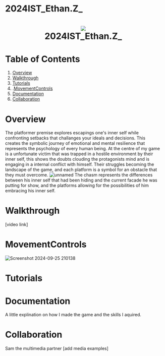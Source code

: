 # 2024IST_Ethan.Z_
<h1 align="center">
 <img src="https://user-images.githubusercontent.com/45159366/97361059-45151700-185c-11eb-9d12-dae51c79eb8a.png">
  <br />
2024IST_Ethan.Z_
</h1>

# Table of Contents

1. [Overview](https://github.com/TempeHS/2024IST_Ethan.Z_?tab=readme-ov-file#overview)
2. [Walkthrough](https://github.com/TempeHS/2024IST_Ethan.Z_?tab=readme-ov-file#walkthrough)
3. [Tutorials](https://github.com/TempeHS/2024IST_Ethan.Z_?tab=readme-ov-file#tutorials)
4. .[MovementControls](https://github.com/TempeHS/2024IST_Ethan.Z_?tab=readme-ov-file#MovementControls)
5. [Documentation](https://github.com/TempeHS/2024IST_Ethan.Z_?tab=readme-ov-file#documentation)
6. [Collaboration](https://github.com/TempeHS/2024IST_Ethan.Z_?tab=readme-ov-file#collaboration)

# Overview

The platformer premise explores escapings one's inner self while confronting setbacks that challanges your ideals and decisions. This creates the symbolic journey of emotional and mental resilience that represents the psychology of every human being. At the centre of my game is a unfortunate victim that was trapped in a hostile environment by their inner self, this shows the doubts clouding the protagonists mind and is engaging in a internal conflict with himself. Their struggles becoming the landscape of the game, and each platform is a symbol for an obstacle that they must overcome. 
![unnamed](https://github.com/user-attachments/assets/ddb6fb19-b2d6-4031-a386-b7addb5875ff)
The chasm represents the differences between his inner self that had been hiding and the current facade he was putting for show, and the platforms allowing for the possibilities of him embracing his inner self.


# Walkthrough

[video link]

# MovementControls
![Screenshot 2024-09-25 210138](https://github.com/user-attachments/assets/24a0649f-4619-4e28-b796-7a7f5bc62774)


#  Tutorials


# Documentation

A little explination on how I made the game and the skills I aquired.

# Collaboration

Sam the multimedia partner
[add media examples]
